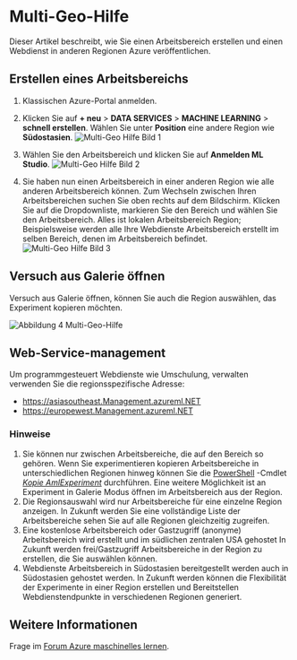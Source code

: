 <properties
   pageTitle="Multi-Geo-Hilfe | Microsoft Azure"
   description="Erfahren Sie, wie Sie einen Webdienst in einer Azure-Region unterschiedliche aus südlichen zentralen USA (SCUS) veröffentlichen und einen Arbeitsbereich erstellen Azure-Region."
   services="machine-learning"
   documentationCenter=""
   authors="tedway"
   manager="jhubbard"
   editor="rmca14"
   tags=""/>

<tags
   ms.service="machine-learning"
   ms.devlang="na"
   ms.topic="article"
   ms.tgt_pltfrm="na"
   ms.workload="na"
   ms.date="08/16/2016"
   ms.author="tedway; neerajkh"/>

# <a name="multi-geo-help-documentation"></a>Multi-Geo-Hilfe

Dieser Artikel beschreibt, wie Sie einen Arbeitsbereich erstellen und einen Webdienst in anderen Regionen Azure veröffentlichen.

## <a name="create-a-workspace"></a>Erstellen eines Arbeitsbereichs

1. Klassischen Azure-Portal anmelden.

2.  Klicken Sie auf **+ neu** > **DATA SERVICES** > **MACHINE LEARNING** > **schnell erstellen**.  Wählen Sie unter **Position** eine andere Region wie **Südostasien**.
![Multi-Geo Hilfe Bild 1][1]
3. Wählen Sie den Arbeitsbereich und klicken Sie auf **Anmelden ML Studio**.
![Multi-Geo Hilfe Bild 2][2]

4. Sie haben nun einen Arbeitsbereich in einer anderen Region wie alle anderen Arbeitsbereich können. Zum Wechseln zwischen Ihren Arbeitsbereichen suchen Sie oben rechts auf dem Bildschirm. Klicken Sie auf die Dropdownliste, markieren Sie den Bereich und wählen Sie den Arbeitsbereich. Alles ist lokalen Arbeitsbereich Region; Beispielsweise werden alle Ihre Webdienste Arbeitsbereich erstellt im selben Bereich, denen im Arbeitsbereich befindet.
![Multi-Geo Hilfe Bild 3][3]

## <a name="open-an-experiment-from-gallery"></a>Versuch aus Galerie öffnen

Versuch aus Galerie öffnen, können Sie auch die Region auswählen, das Experiment kopieren möchten.

![Abbildung 4 Multi-Geo-Hilfe][4a]

## <a name="web-service-management"></a>Web-Service-management

Um programmgesteuert Webdienste wie Umschulung, verwalten verwenden Sie die regionsspezifische Adresse:
- https://asiasoutheast.Management.azureml.NET
- https://europewest.Management.azureml.NET

### <a name="things-to-note"></a>Hinweise

1.  Sie können nur zwischen Arbeitsbereiche, die auf den Bereich so gehören. Wenn Sie experimentieren kopieren Arbeitsbereiche in unterschiedlichen Regionen hinweg können Sie die [PowerShell](http://aka.ms/amlps) -Cmdlet [*Kopie AmlExperiment*](https://github.com/hning86/azuremlps/blob/master/README.md#copy-amlexperiment) durchführen. Eine weitere Möglichkeit ist an Experiment in Galerie Modus öffnen im Arbeitsbereich aus der Region.
2.  Die Regionsauswahl wird nur Arbeitsbereiche für eine einzelne Region anzeigen. In Zukunft werden Sie eine vollständige Liste der Arbeitsbereiche sehen Sie auf alle Regionen gleichzeitig zugreifen.  
3.  Eine kostenlose Arbeitsbereich oder Gastzugriff (anonyme) Arbeitsbereich wird erstellt und im südlichen zentralen USA gehostet In Zukunft werden frei/Gastzugriff Arbeitsbereiche in der Region zu erstellen, die Sie auswählen können.  
4.  Webdienste Arbeitsbereich in Südostasien bereitgestellt werden auch in Südostasien gehostet werden. In Zukunft werden können die Flexibilität der Experimente in einer Region erstellen und Bereitstellen Webdienstendpunkte in verschiedenen Regionen generiert.  

## <a name="more-information"></a>Weitere Informationen

Frage im [Forum Azure maschinelles lernen](https://social.msdn.microsoft.com/Forums/azure/home?forum=MachineLearning).

<!--Image references-->
[1]: ./media/machine-learning-multi-geo/multi-geo_1.png
[2]: ./media/machine-learning-multi-geo/multi-geo_2.png
[3]: ./media/machine-learning-multi-geo/multi-geo_3.png
[4a]: ./media/machine-learning-multi-geo/multi-geo_4a.png

